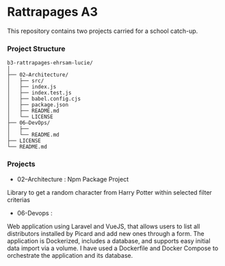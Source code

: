 # Rattrapages A3

This repository contains two projects carried for a school catch-up.

### Project Structure

```
b3-rattrapages-ehrsam-lucie/
│
├── 02–Architecture/
│   ├── src/
│   ├── index.js
│   ├── index.test.js
│   ├── babel.config.cjs
│   ├── package.json
│   ├── README.md
│   └── LICENSE
├── 06–DevOps/
│   ├── 
│   └── README.md
├── LICENSE
└── README.md
```
### Projects

- 02–Architecture : Npm Package Project

Library to get a random character from Harry Potter within selected filter criterias

- 06-Devops : 

Web application using Laravel and VueJS, that allows users to list all distributors installed by Picard and add new ones through a form. 
The application is Dockerized, includes a database, and supports easy initial data import via a volume.
I have used a Dockerfile and Docker Compose to orchestrate the application and its database.
